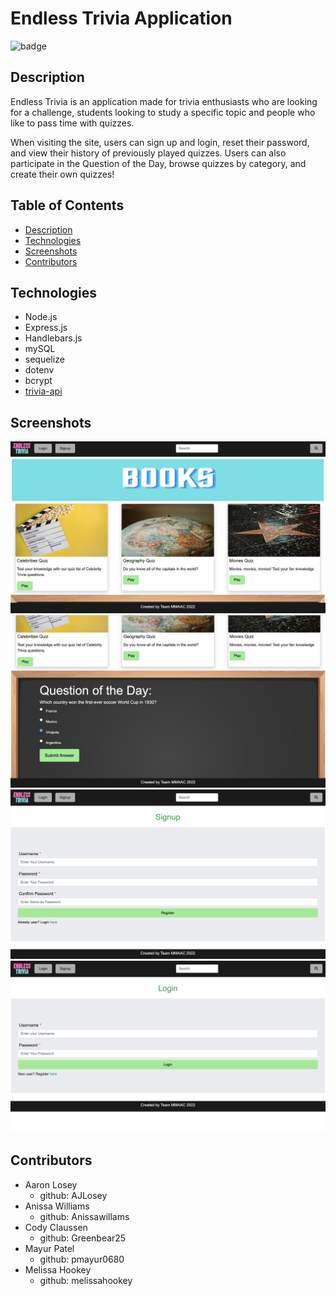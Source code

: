 # Endless Trivia Application

 ![badge](https://img.shields.io/badge/license-MIT-brightgreen)<br />

  ## Description
  Endless Trivia is an application made for trivia enthusiasts who are looking for a challenge, students looking to study a specific topic and people who like to pass time with quizzes. 
  
  When visiting the site, users can sign up and login, reset their password, and view their history of previously played quizzes. Users can also participate in the Question of the Day, browse quizzes by category, and create their own quizzes!

  ## Table of Contents
  - [Description](#description)
  - [Technologies](#technologies) 
  - [Screenshots](#screenshots)
  - [Contributors](#contributors)

  ## Technologies
  * Node.js
  * Express.js
  * Handlebars.js
  * mySQL
  * sequelize
  * dotenv
  * bcrypt
  * [trivia-api](https://www.npmjs.com/package/trivia-api)  

  ## Screenshots
  ![screenshot of homepage 1](./public/images/SS1.png) 
  ![screenshot of homepage 2](./public/images/SS2.png)
  ![screenshot of sign up page](./public/images/SS3.png)
  ![screenshot of login page](./public/images/SS4.png)

  ## Contributors
  * Aaron Losey
    * github: AJLosey
  * Anissa Williams
    * github: Anissawillams
  * Cody Claussen
    * github: Greenbear25
  * Mayur Patel
    * github: pmayur0680
  * Melissa Hookey
    * github: melissahookey